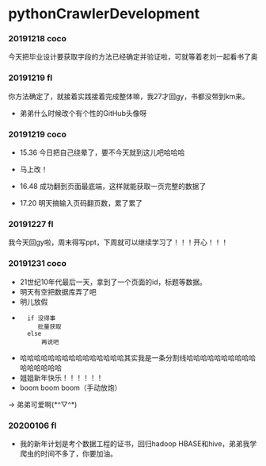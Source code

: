 # pythonCrawlerDevelopment


### 20191218 coco

今天把毕业设计要获取字段的方法已经确定并验证啦，可就等着老刘一起看书了奥

### 20191219 fl

你方法确定了，就接着实践接着完成整体嘛，我27才回gy，书都没带到km来。

- 弟弟什么时候改个有个性的GitHub头像呀

### 20191219 coco
- 15.36 今日把自己绕晕了，要不今天就到这儿吧哈哈哈

- 马上改！

- 16.48 成功翻到页面最底端，这样就能获取一页完整的数据了

- 17.20 明天搞输入页码翻页数，累了累了

### 20191227 fl

我今天回gy啦，周末得写ppt，下周就可以继续学习了！！！开心！！！

### 20191231 coco
- 21世纪10年代最后一天，拿到了一个页面的id，标题等数据。
- 明天有空把数据库弄了吧
- 明儿放假 
-       if 没得事
           批量获取
        else
            再说吧
            
- 哈哈哈哈哈哈哈哈哈哈哈哈哈哈哈其实我是一条分割线哈哈哈哈哈哈哈哈哈哈哈哈哈哈哈哈
- 姐姐新年快乐！！！！！！
- boom boom boom（手动放炮）

-> 弟弟可爱啊(\*^▽^\*)

### 20200106 fl

- 我的新年计划是考个数据工程的证书，回归hadoop HBASE和hive，弟弟我学爬虫的时间不多了，你要加油。

